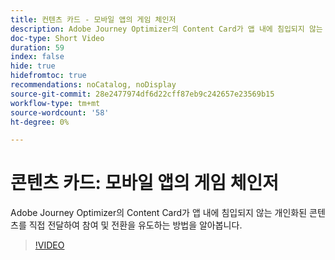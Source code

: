 ```yaml
---
title: 컨텐츠 카드 - 모바일 앱의 게임 체인저
description: Adobe Journey Optimizer의 Content Card가 앱 내에 침입되지 않는 개인화된 콘텐츠를 직접 전달하여 참여 및 전환을 유도하는 방법을 알아봅니다.
doc-type: Short Video
duration: 59
index: false
hide: true
hidefromtoc: true
recommendations: noCatalog, noDisplay
source-git-commit: 28e2477974df6d22cff87eb9c242657e23569b15
workflow-type: tm+mt
source-wordcount: '58'
ht-degree: 0%

---
```



# 콘텐츠 카드: 모바일 앱의 게임 체인저

Adobe Journey Optimizer의 Content Card가 앱 내에 침입되지 않는 개인화된 콘텐츠를 직접 전달하여 참여 및 전환을 유도하는 방법을 알아봅니다.

<!-- 62_S603_3442534_58_content-cards-a-gamechanger-for-mobile-apps -->
>[!VIDEO](https://video.tv.adobe.com/v/3460091/?learn=on&enablevpops=true&captions=kor)
